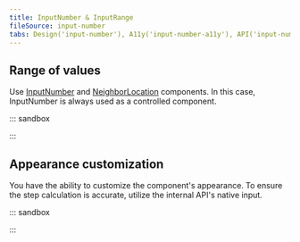 ```yaml
---
title: InputNumber & InputRange
fileSource: input-number
tabs: Design('input-number'), A11y('input-number-a11y'), API('input-number-api'), Example('input-number-code'), Changelog('input-number-changelog')
---
```


## Range of values

Use [InputNumber](/components/input-number/input-number) and [NeighborLocation](/utils/neighbor-location/neighbor-location) components. In this case, InputNumber is always used as a controlled component.

::: sandbox

<script lang="tsx">
  export Demo from './examples/range_of_values.tsx';
</script>

:::

## Appearance customization

You have the ability to customize the component's appearance. To ensure the step calculation is accurate, utilize the internal API's native input.

::: sandbox

<script lang="tsx">
  export Demo from './examples/appearance_customization.tsx';
</script>

:::
